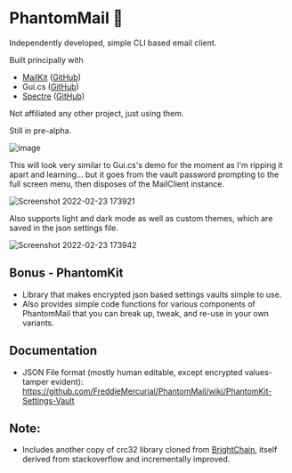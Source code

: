 # PhantomMail 👻

Independently developed, simple CLI based email client.

Built principally with
- [MailKit](https://www.mimekit.net) ([GitHub](https://github.com/jstedfast/MailKit))
- Gui.cs ([GitHub](https://github.com/migueldeicaza/gui.cs))
- [Spectre](https://spectreconsole.net/) ([GitHub](https://github.com/spectreconsole/spectre.console))

Not affiliated any other project, just using them.

Still in pre-alpha.

![image](https://user-images.githubusercontent.com/3766240/154818266-2796e91b-2240-4f48-95d3-9d37e76bfcc2.png)

This will look very similar to Gui.cs's demo for the moment as I'm ripping it apart and learning... but it goes from the vault password prompting to the full screen menu, then disposes of the MailClient instance.

![Screenshot 2022-02-23 173921](https://user-images.githubusercontent.com/3766240/155440848-744d6ebe-ca1d-49da-a606-7e1751e8d60a.png)

Also supports light and dark mode as well as custom themes, which are saved in the json settings file.

![Screenshot 2022-02-23 173942](https://user-images.githubusercontent.com/3766240/155440859-9e1e1af2-bdd9-42d9-8144-84c9758dfc3c.png)


## Bonus - PhantomKit
- Library that makes encrypted json based settings vaults simple to use.
- Also provides simple code functions for various components of PhantomMail that you can break up, tweak, and re-use in your own variants.

## Documentation
- JSON File format (mostly human editable, except encrypted values- tamper evident): https://github.com/FreddieMercurial/PhantomMail/wiki/PhantomKit-Settings-Vault

## Note:
- Includes another copy of crc32 library cloned from [BrightChain](https://github.com/BrightChain/BrightChain), itself derived from stackoverflow and incrementally improved.
